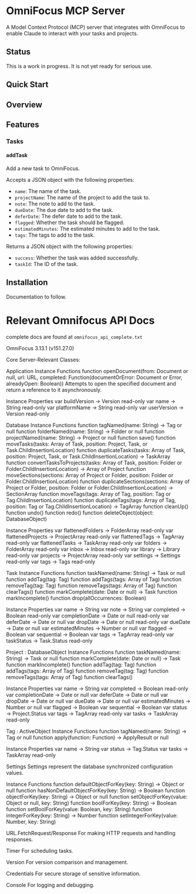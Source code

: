 # OmniFocus MCP Server

A Model Context Protocol (MCP) server that integrates with OmniFocus to enable Claude to interact with your tasks and projects. 

## Status

This is a work in progress. It is not yet ready for serious use. 

## Quick Start

## Overview

## Features
### Tasks

#### addTask

Add a new task to OmniFocus.

Accepts a JSON object with the following properties:

- `name`: The name of the task.
- `projectName`: The name of the project to add the task to.
- `note`: The note to add to the task.
- `dueDate`: The due date to add to the task.
- `deferDate`: The defer date to add to the task.
- `flagged`: Whether the task should be flagged.
- `estimatedMinutes`: The estimated minutes to add to the task.
- `tags`: The tags to add to the task.

Returns a JSON object with the following properties:

- `success`: Whether the task was added successfully.
- `taskId`: The ID of the task.








## Installation

Documentation to follow.


# Relevant Omnifocus API Docs
complete docs are found at `omnifocus_api_complete.txt`

OmniFocus 3.13.1 (v151.27.0)

Core Server-Relevant Classes:

Application
Instance Functions
function openDocument(from: Document or null, url: URL, completed: Function(‍documentOrError: Document or Error, alreadyOpen: Boolean‍))
Attempts to open the specified document and return a reference to it asynchronously.

Instance Properties
var buildVersion → Version read-only
var name → String read-only
var platformName → String read-only
var userVersion → Version read-only

Database
Instance Functions
function tagNamed(name: String) → Tag or null
function folderNamed(name: String) → Folder or null
function projectNamed(name: String) → Project or null
function save()
function moveTasks(tasks: Array of Task, position: Project, Task, or Task.ChildInsertionLocation)
function duplicateTasks(tasks: Array of Task, position: Project, Task, or Task.ChildInsertionLocation) → TaskArray
function convertTasksToProjects(tasks: Array of Task, position: Folder or Folder.ChildInsertionLocation) → Array of Project
function moveSections(sections: Array of Project or Folder, position: Folder or Folder.ChildInsertionLocation)
function duplicateSections(sections: Array of Project or Folder, position: Folder or Folder.ChildInsertionLocation) → SectionArray
function moveTags(tags: Array of Tag, position: Tag or Tag.ChildInsertionLocation)
function duplicateTags(tags: Array of Tag, position: Tag or Tag.ChildInsertionLocation) → TagArray
function cleanUp()
function undo()
function redo()
function deleteObject(object: DatabaseObject)

Instance Properties
var flattenedFolders → FolderArray read-only
var flattenedProjects → ProjectArray read-only
var flattenedTags → TagArray read-only
var flattenedTasks → TaskArray read-only
var folders → FolderArray read-only
var inbox → Inbox read-only
var library → Library read-only
var projects → ProjectArray read-only
var settings → Settings read-only
var tags → Tags read-only

Task
Instance Functions
function taskNamed(name: String) → Task or null
function addTag(tag: Tag)
function addTags(tags: Array of Tag)
function removeTag(tag: Tag)
function removeTags(tags: Array of Tag)
function clearTags()
function markComplete(date: Date or null) → Task
function markIncomplete()
function drop(allOccurrences: Boolean)

Instance Properties
var name → String
var note → String
var completed → Boolean read-only
var completionDate → Date or null read-only
var deferDate → Date or null
var dropDate → Date or null read-only
var dueDate → Date or null
var estimatedMinutes → Number or null
var flagged → Boolean
var sequential → Boolean
var tags → TagArray read-only
var taskStatus → Task.Status read-only

Project : DatabaseObject
Instance Functions
function taskNamed(name: String) → Task or null
function markComplete(date: Date or null) → Task
function markIncomplete()
function addTag(tag: Tag)
function addTags(tags: Array of Tag)
function removeTag(tag: Tag)
function removeTags(tags: Array of Tag)
function clearTags()

Instance Properties
var name → String
var completed → Boolean read-only
var completionDate → Date or null
var deferDate → Date or null
var dropDate → Date or null
var dueDate → Date or null
var estimatedMinutes → Number or null
var flagged → Boolean
var sequential → Boolean
var status → Project.Status
var tags → TagArray read-only
var tasks → TaskArray read-only

Tag : ActiveObject
Instance Functions
function tagNamed(name: String) → Tag or null
function apply(function: Function) → ApplyResult or null

Instance Properties
var name → String
var status → Tag.Status
var tasks → TaskArray read-only

Settings
Settings represent the database synchronized configuration values.

Instance Functions
function defaultObjectForKey(key: String) → Object or null
function hasNonDefaultObjectForKey(key: String) → Boolean
function objectForKey(key: String) → Object or null
function setObjectForKey(value: Object or null, key: String)
function boolForKey(key: String) → Boolean
function setBoolForKey(value: Boolean, key: String)
function integerForKey(key: String) → Number
function setIntegerForKey(value: Number, key: String)

URL.FetchRequest/Response
For making HTTP requests and handling responses.

Timer
For scheduling tasks.

Version
For version comparison and management.

Credentials
For secure storage of sensitive information.

Console
For logging and debugging.